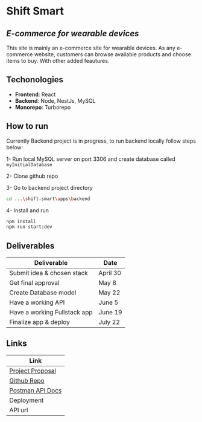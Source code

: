 # Shift Smart

## _E-commerce for wearable devices_

This site is mainly an e-commerce site for wearable devices. As any e-commerce website, customers can browse available products and choose items to buy. With other added feautures.

## Techonologies

- **Frontend**: React
- **Backend**: Node, NestJs, MySQL
- **Monorepo**: Turborepo

## How to run

Currently Backend project is in progress, to run backend locally follow steps below:

1- Run local MySQL server on port 3306 and create database called `myInitialDatabase`

2- Clone github repo

3- Go to backend project directory

```sh
cd ...\shift-smart\apps\backend
```

4- Install and run

```sh
npm install
npm run start:dev
```

## Deliverables

| Deliverable                  | Date     |
| ---------------------------- | -------- |
| Submit idea & chosen stack   | April 30 |
| Get final approval           | May 8    |
| Create Database model        | May 22   |
| Have a working API           | June 5   |
| Have a working Fullstack app | June 19  |
| Finalize app & deploy        | July 22  |

## Links

| Link                                                                                                                 |
| -------------------------------------------------------------------------------------------------------------------- |
| [Project Proposal](https://docs.google.com/document/d/1dAkaM6oAXLBcHaa7AQ56x4LWbx-9Tag1645hFyPkduU/edit?usp=sharing) |
| [Github Repo](https://github.com/hnaimm/shift-smart)                                                                 |
| [Postman API Docs](https://www.postman.com/haifanm/workspace/my-public-workspace/collection/4074196-7a13789f-18b1-4884-a7a9-9393a97fc38e?action=share&creator=4074196)                                                                 |
| Deployment                                                                                                           |
| API url                                                                                                              |
